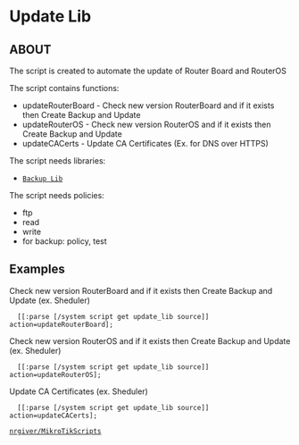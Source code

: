 # Update Lib

## ABOUT

The script is created to automate the update of Router Board and RouterOS

The script contains functions:

 - updateRouterBoard - Check new version RouterBoard and if it exists then Create Backup and Update
 - updateRouterOS - Check new version RouterOS and if it exists then Create Backup and Update
 - updateCACerts - Update CA Certificates (Ex. for DNS over HTTPS)
 
The script needs libraries:

 - [`Backup Lib`](https://github.com/nrgiver/MikroTikScripts/tree/master/Backup%20Lib)
 
The script needs policies:

 - ftp
 - read
 - write
 - for backup: policy, test
 
## Examples

Check new version RouterBoard and if it exists then Create Backup and Update (ex. Sheduler)

      [[:parse [/system script get update_lib source]] action=updateRouterBoard];

Check new version RouterOS and if it exists then Create Backup and Update (ex. Sheduler)

      [[:parse [/system script get update_lib source]] action=updateRouterOS];

Update CA Certificates (ex. Sheduler)

      [[:parse [/system script get update_lib source]] action=updateCACerts];

[`nrgiver/MikroTikScripts`](https://github.com/nrgiver/MikroTikScripts)